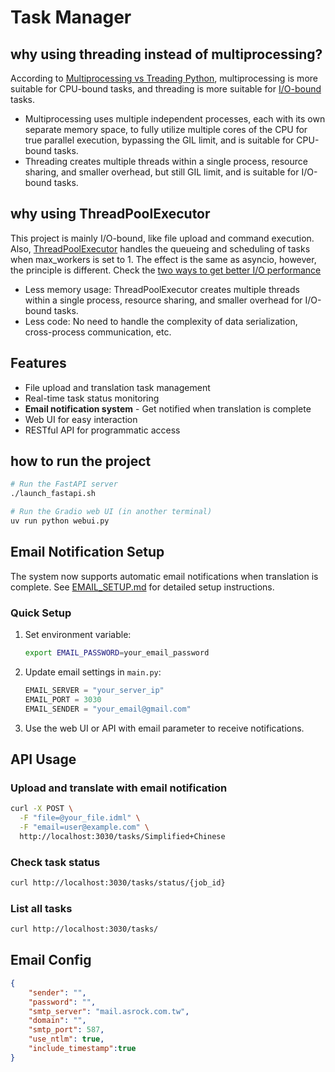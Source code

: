 # Task Manager

## why using threading instead of multiprocessing?

According to [Multiprocessing vs Treading Python](https://stackoverflow.com/questions/3044580/multiprocessing-vs-threading-python?utm_source=chatgpt.com), multiprocessing is more suitable for CPU-bound tasks, and threading is more suitable for [I/O-bound](https://realnewbie.com/coding/python/https-www-example-com-cpu-computation-vs-io-operations-best-practices-threads-processes/) tasks.

- Multiprocessing uses multiple independent processes, each with its own separate memory space, to fully utilize multiple cores of the CPU for true parallel execution, bypassing the GIL limit, and is suitable for CPU-bound tasks.
- Threading creates multiple threads within a single process, resource sharing, and smaller overhead, but still GIL limit, and is suitable for I/O-bound tasks.

## why using ThreadPoolExecutor

This project is mainly I/O-bound, like file upload and command execution. Also, [ThreadPoolExecutor](https://realnewbie.com/coding/python/threadpoolexecutor-complete-guide-python-concurrency/) handles the queueing and scheduling of tasks when max_workers is set to 1. The effect is the same as asyncio, however, the principle is different. Check the [two ways to get better I/O performance](https://realnewbie.com/coding/python/threadpoolexecutor-vs-asyncio-complete-guide-examples/)

- Less memory usage:
  ThreadPoolExecutor creates multiple threads within a single process, resource sharing, and smaller overhead for I/O-bound tasks.
- Less code:
  No need to handle the complexity of data serialization, cross-process communication, etc.

## Features

- File upload and translation task management
- Real-time task status monitoring
- **Email notification system** - Get notified when translation is complete
- Web UI for easy interaction
- RESTful API for programmatic access

## how to run the project

```bash
# Run the FastAPI server
./launch_fastapi.sh

# Run the Gradio web UI (in another terminal)
uv run python webui.py
```

## Email Notification Setup

The system now supports automatic email notifications when translation is complete. See [EMAIL_SETUP.md](EMAIL_SETUP.md) for detailed setup instructions.

### Quick Setup

1. Set environment variable:
   ```bash
   export EMAIL_PASSWORD=your_email_password
   ```

2. Update email settings in `main.py`:
   ```python
   EMAIL_SERVER = "your_server_ip"
   EMAIL_PORT = 3030
   EMAIL_SENDER = "your_email@gmail.com"
   ```

3. Use the web UI or API with email parameter to receive notifications.

## API Usage

### Upload and translate with email notification

```bash
curl -X POST \
  -F "file=@your_file.idml" \
  -F "email=user@example.com" \
  http://localhost:3030/tasks/Simplified+Chinese
```

### Check task status

```bash
curl http://localhost:3030/tasks/status/{job_id}
```

### List all tasks

```bash
curl http://localhost:3030/tasks/
```

## Email Config

```json
{
	"sender": "",
	"password": "",
	"smtp_server": "mail.asrock.com.tw",
	"domain": "",
	"smtp_port": 587,
	"use_ntlm": true,
	"include_timestamp":true
}
```